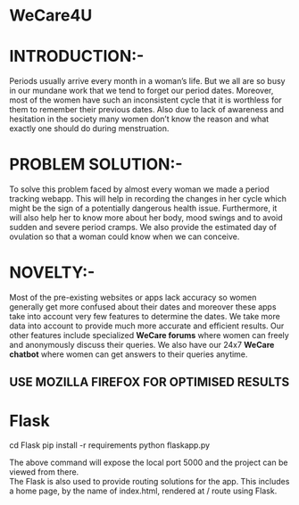 

# WeCare4U


# INTRODUCTION:-


Periods usually arrive every month in a woman’s life. But we all are so busy in our mundane work that we tend to forget our period dates. Moreover, most of the women have such an inconsistent cycle that it is worthless for them to remember their previous dates. Also due to lack of awareness and hesitation in the society many women don’t know the reason and what exactly one should do during menstruation.


# PROBLEM SOLUTION:-


To solve this problem faced by almost every woman we made a period tracking webapp. 
This will help in recording the changes in her cycle which might be the sign of a potentially dangerous health issue. Furthermore, it will also help her to know more about her body, mood swings and to avoid sudden and severe period cramps. We also provide the estimated day of ovulation so that a woman could know when we can conceive. 


# NOVELTY:-


Most of the pre-existing websites or apps lack accuracy so women generally get more confused about their dates and moreover these apps take into account very few features to determine the dates. We take more data into account to provide much more accurate and efficient results. Our other features include specialized **WeCare forums** where women can freely and anonymously discuss their queries. We also have our 24x7 **WeCare chatbot** where women can get answers to their queries anytime.

## USE MOZILLA FIREFOX FOR OPTIMISED RESULTS

# Flask

cd Flask
pip install -r requirements
python  flaskapp.py

The above command will expose the local port 5000 and the project can be viewed from there. <br>
The Flask is also used to provide routing solutions for the app. This includes a home page, by the name of index.html, rendered at / route using Flask.











